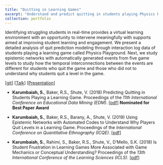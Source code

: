 ```yaml
---
title: "Quitting in Learning Games"
excerpt: "Understand and predict quitting in students playing Physics Playground – a Physics game for secondary school students"
collection: portfolio
---
```

Identifying struggling students in real-time provides a virtual learning environment with an opportunity to intervene meaningfully with supports aimed at improving student learning and engagement. We present a detailed analysis of quit prediction modeling through interaction log data of students playing a learning game called Physics Playground. Next, we study epistemic networks with automatically generated events from five game levels to study how the temporal interconnections between the events are different for students who quit the game and those who did not to understand why students quit a level in the game.

\[[git](https://github.com/Shamya/Quit-Prediction-Physics-Playground.git)] \[[Talk](https://www.youtube.com/watch?v=jpsEdVD5BuU)] \[[Presentation](https://drive.google.com/file/d/1xJsJ4KiPNtEBFn90UNHX5EstPfBYGyWk/view?usp=sharing)]

* __Karumbaiah, S.__, Baker, R.S., Shute, V. (2018) Predicting Quitting in Students Playing a Learning Game. Proceedings of the _11th International Conference on Educational Data Mining (EDM)_. \[[pdf](http://www.upenn.edu/learninganalytics/ryanbaker/EDM2018_paper_39.pdf)]  **Nominated for Best Paper Award**

* __Karumbaiah, S.__, Baker, R.S., Barany, A., Shute, V. (2019) Using Epistemic Networks with Automated Codes to Understand Why Players Quit Levels in a Learning Game. Proceedings of the _International Conference on Quantitative Ethnography (ICQE)_. \[[pdf](http://www.upenn.edu/learninganalytics/ryanbaker/ICQE2019.pdf)]
* __Karumbaiah, S.__, Rahimi, S., Baker, R.S., Shute, V., D’Mello, S.K. (2018) Is Student Frustration in Learning Games More Associated with Game Mechanics or Conceptual Understanding? Proceedings of the _13th International Conference of the Learning Sciences (ICLS)_. \[[pdf](http://www.upenn.edu/learninganalytics/ryanbaker/ICLS-Shamya.pdf)]
